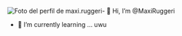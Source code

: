 <span class="_aa8h" role="link" tabindex="-1" style="width: 150px; height: 150px;"><img alt="Foto del perfil de maxi.ruggeri" class="_aa8j" crossorigin="anonymous" draggable="false" src="https://instagram.feze8-1.fna.fbcdn.net/v/t51.2885-19/119716427_3181357631962655_511056440500735150_n.jpg?stp=dst-jpg_s150x150&amp;_nc_ht=instagram.feze8-1.fna.fbcdn.net&amp;_nc_cat=111&amp;_nc_ohc=0i4PUcoh2a0AX83djL8&amp;edm=ALbqBD0BAAAA&amp;ccb=7-5&amp;oh=00_AT8_R8QsPhSV4hzeNzwve5ZPEMqL7DuOcHNuL9xfv6v28w&amp;oe=62A1F046&amp;_nc_sid=9a90d6"></span>- 👋 Hi, I’m @MaxiRuggeri
- 🌱 I’m currently learning ...
uwu
<!---
MaxiRuggeri/MaxiRuggeri is a ✨ special ✨ repository because its `README.md` (this file) appears on your GitHub profile.
You can click the Preview link to take a look at your changes.
--->
